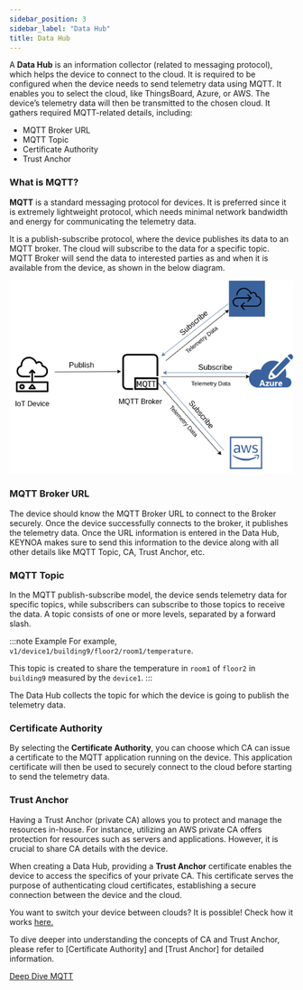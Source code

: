 ```yaml
---
sidebar_position: 3
sidebar_label: "Data Hub"
title: Data Hub
---
```


A **Data Hub** is an information collector (related to messaging protocol), which helps the device to connect to the cloud. It is required to be configured when the device needs to send telemetry data using MQTT. It enables you to select the cloud, like ThingsBoard, Azure, or AWS. The device’s telemetry data will then be transmitted to the chosen cloud. It gathers required MQTT-related details, including:

- MQTT Broker URL
- MQTT Topic
- Certificate Authority
- Trust Anchor

### What is MQTT? 

**MQTT** is a standard messaging protocol for devices. It is preferred since it is extremely lightweight protocol, which needs minimal network bandwidth and energy for communicating the telemetry data. 

It is a publish-subscribe protocol, where the device publishes its data to an MQTT broker. The cloud will subscribe to the data for a specific topic. MQTT Broker will send the data to interested parties as and when it is available from the device, as shown in the below diagram.

![what-is-mqtt](/img/KEYNOA/MQTT.png)

### MQTT Broker URL

The device should know the MQTT Broker URL to connect to the Broker securely. Once the device successfully connects to the broker, it publishes the telemetry data. Once the URL information is entered in the Data Hub, KEYNOA makes sure to send this information to the device along with all other details like MQTT Topic, CA, Trust Anchor, etc. 

### MQTT Topic

In the MQTT publish-subscribe model, the device sends telemetry data for specific topics, while subscribers can subscribe to those topics to receive the data. A topic consists of one or more levels, separated by a forward slash.

:::note Example
For example, `v1/device1/building9/floor2/room1/temperature`. 

This topic is created to share the temperature in `room1` of `floor2` in `building9` measured by the `device1`.
:::

The Data Hub collects the topic for which the device is going to publish the telemetry data.   

### Certificate Authority

By selecting the **Certificate Authority**, you can choose which CA can issue a certificate to the MQTT application running on the device. This application certificate will then be used to securely connect to the cloud before starting to send the telemetry data.

### Trust Anchor

Having a Trust Anchor (private CA) allows you to protect and manage the resources in-house. For instance, utilizing an AWS private CA offers protection for resources such as servers and applications. However, it is crucial to share CA details with the device.

When creating a Data Hub, providing a **Trust Anchor** certificate enables the device to access the specifics of your private CA. This certificate serves the purpose of authenticating cloud certificates, establishing a secure connection between the device and the cloud.

You want to switch your device between clouds? It is possible! Check how it works [here.](docs/reference/change-datahub.md)

To dive deeper into understanding the concepts of CA and Trust Anchor, please refer to [Certificate Authority] and [Trust Anchor] for detailed information.

[Deep Dive MQTT](https://docs.oasis-open.org/mqtt/mqtt/v5.0/mqtt-v5.0.pdf)
